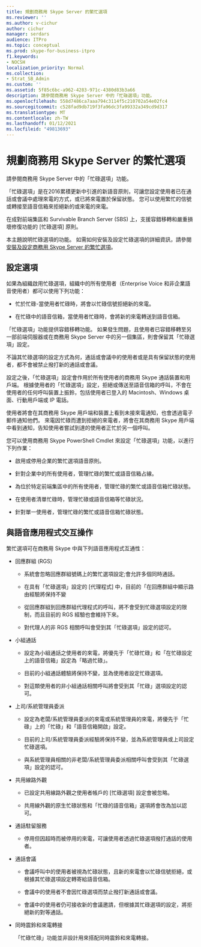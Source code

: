 ```yaml
---
title: 規劃商務用 Skype Server 的繁忙選項
ms.reviewer: ''
ms.author: v-cichur
author: cichur
manager: serdars
audience: ITPro
ms.topic: conceptual
ms.prod: skype-for-business-itpro
f1.keywords:
- NOCSH
localization_priority: Normal
ms.collection:
- Strat_SB_Admin
ms.custom: ''
ms.assetid: 5f85c6bc-a962-4283-971c-4380d83b3a66
description: 請參閱商務用 Skype Server 中的「忙碌選項」功能。
ms.openlocfilehash: 558d7486ca7aaa794c3114f5c210702a54e02fc4
ms.sourcegitcommit: c528fad9db719f3fa96dc3fa99332a349cd9d317
ms.translationtype: MT
ms.contentlocale: zh-TW
ms.lasthandoff: 01/12/2021
ms.locfileid: "49813693"
---
```

# <a name="plan-for-busy-options-for-skype-for-business-server"></a>規劃商務用 Skype Server 的繁忙選項
 
請參閱商務用 Skype Server 中的「忙碌選項」功能。
  
「忙碌選項」是在2016累積更新中引進的新語音原則，可讓您設定使用者已在通話或會議中處理來電的方式，或已將來電置於保留狀態。 您可以使用繁忙的信號或轉接至語音信箱來拒絕新的或來電的來電。 
  
在成對前端集區和 Survivable Branch Server (SBS) 上，支援容錯移轉和嚴重損壞修復功能的 [忙碌選項] 原則。
  
本主題說明忙碌選項的功能。 如需如何安裝及設定忙碌選項的詳細資訊，請參閱 [安裝及設定商務用 Skype Server 的繁忙選項](../../deploy/deploy-enterprise-voice/install-and-configure-busy-options.md)。
  
## <a name="configuration-options"></a>設定選項

如果為組織啟用忙碌選項，組織中的所有使用者（Enterprise Voice 和非企業語音使用者）都可以使用下列功能：
  
- 忙於忙碌-當使用者忙碌時，將會以忙碌信號拒絕新的來電。
    
- 在忙碌中的語音信箱，當使用者忙碌時，會將新的來電轉送到語音信箱。
    
「忙碌選項」功能提供容錯移轉功能。 如果發生問題，且使用者已容錯移轉至另一部前端伺服器或在商務用 Skype Server 中的另一個集區，則會保留其「忙碌選項」設定。
  
不論其忙碌選項的設定方式為何，通話或會議中的使用者或是具有保留狀態的使用者，都不會被禁止撥打新的通話或會議。 
  
設定之後，「忙碌選項」設定會作用於所有使用者的商務用 Skype 通話裝置和用戶端。 根據使用者的「忙碌選項」設定，拒絕或傳送至語音信箱的呼叫，不會在使用者的任何呼叫裝置上振鈴，包括使用者已登入的 Macintosh、Windows 桌面、行動用戶端或 IP 電話。 
  
使用者將會在其商務用 Skype 用戶端和裝置上看到未接來電通知，也會透過電子郵件通知他們。 來電因忙碌而遭到拒絕的來電者，將會在其商務用 Skype 用戶端中看到通知，告知使用者嘗試到達的使用者正忙於另一個呼叫。
  
您可以使用商務用 Skype PowerShell Cmdlet 來設定「忙碌選項」功能，以進行下列作業：
  
- 啟用或停用企業的繁忙選項語音原則。
    
- 針對企業中的所有使用者，管理忙碌的繁忙或語音信箱占線。
    
- 為位於特定前端集區中的所有使用者，管理忙碌的繁忙或語音信箱忙碌狀態。
    
- 在使用者清單忙碌時，管理忙碌或語音信箱等忙碌狀況。
    
- 針對單一使用者，管理忙碌的繁忙或語音信箱忙碌狀態。
    
## <a name="interoperability-with-voice-applications"></a>與語音應用程式交互操作

繁忙選項可在商務用 Skype 中與下列語音應用程式互通性：
  
- 回應群組 (RGS) 
    
  - 系統會忽略回應群組號碼上的繁忙選項設定;會允許多個同時通話。 
    
  - 在具有「忙碌選項」設定的 [代理程式] 中，目前的「在回應群組中顯示路由經驗將保持不變
    
  - 從回應群組到回應群組代理程式的呼叫，將不會受到忙碌選項設定的限制，而且目前的 RGS 經驗也會維持下來。
    
  - 對代理人的非 RGS 相關呼叫會受到其「忙碌選項」設定的認可。
    
- 小組通話
    
  - 設定為小組通話之使用者的來電，將優先于「忙碌忙碌」和「在忙碌設定上的語音信箱」設定為「略過忙碌」。
    
  - 目前的小組通話體驗將保持不變，並為使用者設定忙碌選項。
    
  - 對這類使用者的非小組通話相關呼叫將會受到其「忙碌」選項設定的認可。
    
- 上司/系統管理員委派 
    
  - 設定為老闆/系統管理員委派的來電或系統管理員的來電，將優先于「忙碌」上的「忙碌」和「語音信箱開啟」設定。
    
  - 目前的上司/系統管理員委派經驗將保持不變，並為系統管理員或上司設定忙碌選項。
    
  - 與系統管理員相關的非老闆/系統管理員委派相關呼叫會受到其「忙碌選項」設定的認可。
    
- 共用線路外觀 
    
  - 已設定共用線路外觀之使用者帳戶的 [忙碌選項] 設定會被忽略。 
    
  - 共用線外觀的原生忙碌狀態和「忙碌的語音信箱」選項將會改為加以認可。
    
- 通話駐留服務 
    
  - 停用但因超時而被停用的來電，可讓使用者透過忙碌選項撥打通話的使用者。 
    
- 通話會議
    
  - 會議呼叫中的使用者被視為忙碌狀態，且新的來電會以忙碌信號拒絕，或根據其忙碌選項設定轉寄給語音信箱。
    
  - 會議中的使用者不會因忙碌選項而禁止撥打新通話或會議。
    
  - 會議中的使用者仍可接收新的會議邀請，但根據其忙碌選項的設定，將拒絕新的對等通話。
    
- 同時震鈴和來電轉接
    
    「忙碌忙碌」功能並非設計用來搭配同時震鈴和來電轉接。
    

